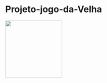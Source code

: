 # Projeto-jogo-da-Velha

<div>
<img height="180em" src="https://github-readme-stats.vercel.app/api/pin/?username=anuraghazra&repo=github-readme-stats&cache_seconds=86400&theme=darcula"/>
</div>
